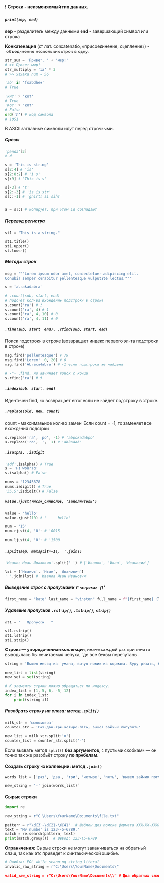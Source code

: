 ❗️ **Строки - неизменяемый тип данных.**
##### `print(sep, end)`
**sep** - разделитель между данными
**end** - завершающий символ или строка

**Конкатенация** (от лат. concatenatio, «присоединение, сцепление») - объединение нескольких строк в одну.
```python
str_sum = 'Привет, ' + 'мир!'
# >> Привет мир!
str_multiply = 'ха' * 3 
# >> хахаха num = 56

'ab' in 'fsabdhee'
# True

'кит' > 'кот'
# True
'Кот' > 'кот'
# False
ord('Л') # код символа
# 1051
```
В ASCII заглавные символы идут перед строчными.
##### Срезы
```python
'panda'[3]
# d

s = 'This is string'
s[2:4] # 'is'
s[2:8:2] # 'i s'
s[:9] # 'This is s'

s[-3] # 't'
s[2:-3] # 'is is str'
s[::-1] # 'gnirts si sihT'


a = s[:] # копирует, при этом id совпадают

```
##### Перевод регистра
```python
st1 = "This is a string."

st1.title()
st1.upper()
st.lower()
```
##### Методы строк
```python
msg = """Lorem ipsum odor amet, consectetuer adipiscing elit. 
Conubia semper curabitur pellentesque vulputate lectus."""

s = "abrakadabra"

# .count(sub, start, end) 
# подсчет кол-ва вхождение подстроки в строке
s.count('ra') # 2
s.count('ra', 4) # 1
s.count('ra', 4, 10) # 0
s.count('ra', 4, 11) # 0
```
##### `.find(sub, start, end), .rfind(sub, start, end)`

Поиск подстроки в строке (возвращает индекс первого эл-та подстроки в строке)
```python
msg.find('pellentesque') # 79
msg.find('Lorem', 0, 20) # 0
msg.find('Abracadabra') # -1 если подстрока не найдена

# -"- .find, но начинает поиск с конца
s.rfind('ra') # 9
```
##### `.index(sub, start, end)`

Идентичен find, но возвращает error если не найдет подстроку в строке.
##### `.replace(old, new, count)`

count - максимальное кол-во замен. Если count = -1, то заменяет все вхождения подстрки
```python
s.replace('ra', 'po', -1) # 'abpokadabpo'
s.replace('ra', '', -1) # 'abkadab'
```
##### `.isalpha, .isdigit`
```python
'adf'.isalpha() # True
s = 'Hi wourld'
s.isalpha() # False

nums = '12345678'
nums.isdigit() # True
'35.5'.isdigit() # False
```
##### `value.rjust(число_символов, 'заполнитель')`

```python
value = 'hello'
value.rjust(10) # '     hello'

num = '15'
num.rjust(4, '0') # '0015'

num.ljust(4, '0') # '1500'
```
##### `.split(sep, maxsplit=-1)`, `' '.join()`

```python
'Иванов Иван Иванович'.split(' ') # ['Иванов', 'Иван', 'Иванович']

lst = ['Иванов', 'Иван', 'Иванович']
' '.join(lst) # 'Иванов Иван Иванович'
```
##### Выведение строк с пропусками `f'<строка> {}`'
```python
first_name = "kate" last_name = "vinston" full_name = f"{first_name} {last_name}"
```
##### Удаление пропусков `.rstrip()`, `.lstrip()`, `strip()`
```python
st1 = "   Пропуски   "

st1.rstrip()
st1.lstrip()
st1.strip()
```

**Строка — упорядоченная коллекция**, иначе каждый раз при печати выводилась бы нечитаемая чепуха, где все буквы перепутаны.
```python
string = 'Вышел месяц из тумана, вынул ножик из кормана. Буду резать, буду бить - все-равно тебе водить!'

new_list = list(string)
new_set = set(string)

# К элементу строки можно обращаться по индексу.
index_list = [1, 5, 6, -5, 12] 
for i in index_list:     
	print(string[i])
````
##### Разобрать строку на слова: метод `.split()`
```python
milk_str = 'молоковоз'
counter_str = 'Раз-два-три-четыре-пять, вышел зайчик погулять'

new_list = milk_str.split('о')
counter_list = counter_str.split('-')
```

Если вызвать метод `split()` **без аргументов**, с пустыми скобками — он точно так же разобьёт строку **по пробелам**.
#### Создать строку из коллекции: метод `.join()`
```python
words_list = ['раз', 'два', 'три', 'четыре', 'пять', 'вышел зайчик погулять']

new_string = '-'.join(words_list)`
```

#### Сырые строки

```python
import re

raw_string = r"C:\Users\YourName\Documents\file.txt"

pattern = r"\d{3}-\d{2}-\d{4}"  # Шаблон для поиска формата XXX-XX-XXXX
text = "My number is 123-45-6789."
match = re.search(pattern, text)
print(match.group())  # Вывод: 123-45-6789
```

**Ограничения:**
Сырые строки не могут заканчиваться на обратный слэш, так как это приведет к синтаксической ошибке.
```python
# Ошибка: EOL while scanning string literal
invalid_raw_string = r"C:\Users\YourName\Documents\"

valid_raw_string = r"C:\Users\YourName\Documents\\" # Два обратных слэша
```